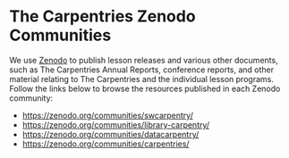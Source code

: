 # The Carpentries Zenodo Communities

We use [Zenodo](https://zenodo.org/) to publish lesson releases and various other documents,
such as The Carpentries Annual Reports, conference reports, and other
material relating to The Carpentries and the individual lesson programs.
Follow the links below to browse the resources published in each Zenodo community:

* <https://zenodo.org/communities/swcarpentry/>
* <https://zenodo.org/communities/library-carpentry/>
* <https://zenodo.org/communities/datacarpentry/>
* <https://zenodo.org/communities/carpentries/>
